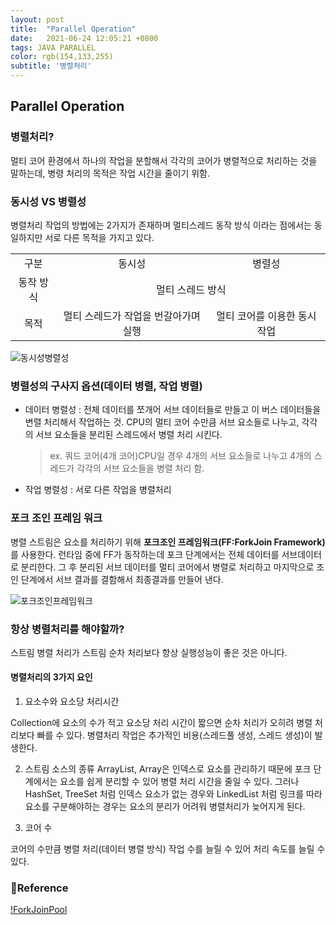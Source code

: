 ```yaml
---
layout: post 
title:  "Parallel Operation"
date:   2021-06-24 12:05:21 +0800 
tags: JAVA PARALLEL
color: rgb(154,133,255)
subtitle: '병렬처리'
--- 
```


## Parallel Operation

### 병렬처리?

멀티 코어 환경에서 하나의 작업을 분할해서 각각의 코어가 병렬적으로 처리하는 것을 말하는데, 병령 처리의 목적은 작업 시간을 줄이기 위함.

### 동시성 VS 병렬성
병렬처리 작업의 방법에는 2가지가 존재하며 멀티스레드 동작 방식 이라는 점에서는 동일하지만 서로 다른 목적을 가지고 있다.



<table style="text-align: center;">
    <tr>
    <td> 구분 </td> 
    <td> 동시성 </td> 
<td> 병렬성 </td> 
   </tr>
   <tr>
   <td> 동작 방식 </td> 
   <td colspan = "2"> 멀티 스레드 방식 </td> 
   </tr>
    <tr>
    <td> 목적 </td>    
    <td> 멀티 스레드가 작업을 번갈아가며 실행 </td>  
    <td> 멀티 코어를 이용한 동시 작업 </td>  
    </tr>
</table>

![동시성병렬성](https://t1.daumcdn.net/cfile/tistory/995359405FBBB9591C)


### 병렬성의 구사지 옵션(데이터 병렬, 작업 병렬)
* 데이터 병렬성 : 전체 데이터를 쪼개어 서브 데이터들로 만들고 이 버스 데이터들을 변렬 처리해서 작업하는 것.
CPU의 멀티 코어 수만큼 서브 요소들로 나누고, 각각의 서브 요소들을 분리된 스레드에서 병렬 처리 시킨다.
  > ex. 
  > 쿼드 코어(4개 코어)CPU일 경우 4개의 서브 요소들로 나누고 4개의 스레드가 각각의 서브 요소들을 병렬 처리 함. 

* 작업 병렬성 : 서로 다른 작업을 병렬처리


### 포크 조인 프레임 워크
병렬 스트림은 요소를 처리하기 위해 **포크조인 프레임워크(FF:ForkJoin Framework)** 를 사용한다.
런타임 중에 FF가 동작하는데 포크 단계에서는 전체 데이터를 서브데이터로 분리한다. 그 후 분리된 서브 데이터를 멀티 코어에서 병렬로 처리하고
마지막으로 조인 단계에서 서브 결과를 결함해서 최종결과를 만들어 낸다.

![포크조인프레임워크](https://media.geeksforgeeks.org/wp-content/uploads/20210404122934/forkjoin.png)


### 항상 병렬처리를 해야할까?
스트림 병렬 처리가 스트림 순차 처리보다 항상 실행성능이 좋은 것은 아니다.

#### 병렬처리의 3가지 요인

1. 요소수와 요소당 처리시간
   
Collection에 요소의 수가 적고 요소당 처리 시간이 짧으면 순차 처리가 오히려 병렬 처리보다 빠를 수 있다.
병렬처리 작업은 추가적인 비용(스레드풀 생성, 스레드 생성)이 발생한다.
   
2. 스트림 소스의 종류
 ArrayList, Array은 인덱스로 요소를 관리하기 때문에 포크 단계에서는 요소를 쉽게 분리할 수 있어 병렬 처리 시간을 줄일 수 있다.
   그러나 HashSet, TreeSet 처럼 인덱스 요소가 없는 경우와 LinkedList 처럼 링크를 따라 요소를 구분해야하는 경우는 
   요소의 분리가 어려워 병렬처리가 늦어지게 된다.


3. 코어 수

코어의 수만큼 병렬 처리(데이터 병렬 방식) 작업 수를 늘릴 수 있어 처리 속도를 늘릴 수 있다. 

### 🧾Reference
[!ForkJoinPool](https://docs.oracle.com/javase/8/docs/api/java/util/concurrent/ForkJoinPool.html)